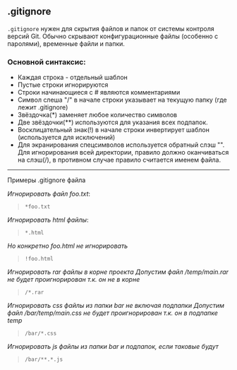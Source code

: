 ## .gitignore

`.gitignore` нужен для скрытия файлов и папок от системы контроля версий Git. Обычно скрывают конфигурационные файлы (особенно с паролями), временные файли и папки.

### Основной синтаксис:

- Каждая строка - отдельный шаблон
- Пустые строки игнорируются
- Строки начинающиеся с # являются комментариями
- Символ слеша "/" в начале строки указывает на текущую папку (где лежит .gitignore)
- Звёздочка(*) заменяет любое количество символов
- Две звёздочки(**) используются для указания всех подпапок.
- Восклицательный знак(!) в начале строки инвертирует шаблон (используется для исключений)
- Для экранирования спецсимволов используется обратный слэш "\". Для игнорирования всей директории, правило должно оканчиваться на слэш(/), в противном случае правило считается именем файла.

---

Примеры .gitignore файла        
    
*Игнорировать файл foo.txt*:

>`*foo.txt `

*Игнорировать html файлы*:
>`*.html`

*Но конкретно foo.html не игнорировать*
>`!foo.html`

*Игнорировать rar файлы в корне проекта
Допустим файл /temp/main.rar не будет проигнорирован т.к. он не в корне*
>`/*.rar`

*Игнорировать css файлы из папки bar не включая подпапки
Допустим файл /bar/temp/main.css не будет проигнорирован т.к. он в подпапке temp*
>`/bar/*.css`

*Игнорировать js файлы из папки bar и подпапок, если таковые будут*
>`/bar/**.*.js`
